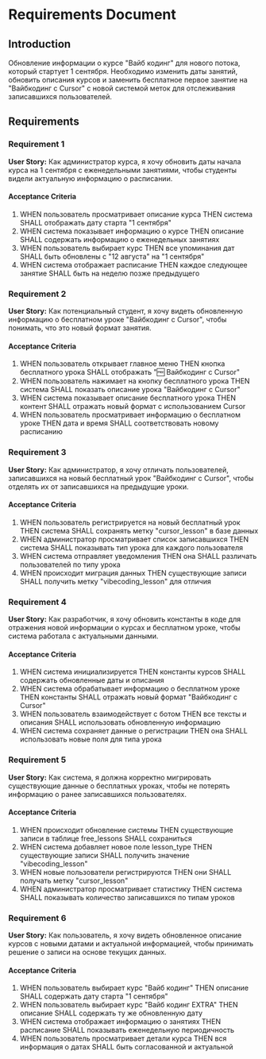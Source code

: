 # Requirements Document

## Introduction

Обновление информации о курсе "Вайб кодинг" для нового потока, который стартует 1 сентября. Необходимо изменить даты занятий, обновить описания курсов и заменить бесплатное первое занятие на "Вайбкодинг с Cursor" с новой системой меток для отслеживания записавшихся пользователей.

## Requirements

### Requirement 1

**User Story:** Как администратор курса, я хочу обновить даты начала курса на 1 сентября с еженедельными занятиями, чтобы студенты видели актуальную информацию о расписании.

#### Acceptance Criteria

1. WHEN пользователь просматривает описание курса THEN система SHALL отображать дату старта "1 сентября"
2. WHEN система показывает информацию о курсе THEN описание SHALL содержать информацию о еженедельных занятиях
3. WHEN пользователь выбирает курс THEN все упоминания дат SHALL быть обновлены с "12 августа" на "1 сентября"
4. WHEN система отображает расписание THEN каждое следующее занятие SHALL быть на неделю позже предыдущего

### Requirement 2

**User Story:** Как потенциальный студент, я хочу видеть обновленную информацию о бесплатном уроке "Вайбкодинг с Cursor", чтобы понимать, что это новый формат занятия.

#### Acceptance Criteria

1. WHEN пользователь открывает главное меню THEN кнопка бесплатного урока SHALL отображать "🆓 Вайбкодинг с Cursor"
2. WHEN пользователь нажимает на кнопку бесплатного урока THEN система SHALL показать описание урока "Вайбкодинг с Cursor"
3. WHEN система показывает описание бесплатного урока THEN контент SHALL отражать новый формат с использованием Cursor
4. WHEN пользователь просматривает информацию о бесплатном уроке THEN дата и время SHALL соответствовать новому расписанию

### Requirement 3

**User Story:** Как администратор, я хочу отличать пользователей, записавшихся на новый бесплатный урок "Вайбкодинг с Cursor", чтобы отделять их от записавшихся на предыдущие уроки.

#### Acceptance Criteria

1. WHEN пользователь регистрируется на новый бесплатный урок THEN система SHALL сохранять метку "cursor_lesson" в базе данных
2. WHEN администратор просматривает список записавшихся THEN система SHALL показывать тип урока для каждого пользователя
3. WHEN система отправляет уведомления THEN она SHALL различать пользователей по типу урока
4. WHEN происходит миграция данных THEN существующие записи SHALL получить метку "vibecoding_lesson" для отличия

### Requirement 4

**User Story:** Как разработчик, я хочу обновить константы в коде для отражения новой информации о курсах и бесплатном уроке, чтобы система работала с актуальными данными.

#### Acceptance Criteria

1. WHEN система инициализируется THEN константы курсов SHALL содержать обновленные даты и описания
2. WHEN система обрабатывает информацию о бесплатном уроке THEN константы SHALL отражать новый формат "Вайбкодинг с Cursor"
3. WHEN пользователь взаимодействует с ботом THEN все тексты и описания SHALL использовать обновленную информацию
4. WHEN система сохраняет данные о регистрации THEN она SHALL использовать новые поля для типа урока

### Requirement 5

**User Story:** Как система, я должна корректно мигрировать существующие данные о бесплатных уроках, чтобы не потерять информацию о ранее записавшихся пользователях.

#### Acceptance Criteria

1. WHEN происходит обновление системы THEN существующие записи в таблице free_lessons SHALL сохраниться
2. WHEN система добавляет новое поле lesson_type THEN существующие записи SHALL получить значение "vibecoding_lesson"
3. WHEN новые пользователи регистрируются THEN они SHALL получать метку "cursor_lesson"
4. WHEN администратор просматривает статистику THEN система SHALL показывать количество записавшихся по типам уроков

### Requirement 6

**User Story:** Как пользователь, я хочу видеть обновленное описание курсов с новыми датами и актуальной информацией, чтобы принимать решение о записи на основе текущих данных.

#### Acceptance Criteria

1. WHEN пользователь выбирает курс "Вайб кодинг" THEN описание SHALL содержать дату старта "1 сентября"
2. WHEN пользователь выбирает курс "Вайб кодинг EXTRA" THEN описание SHALL содержать ту же обновленную дату
3. WHEN система отображает информацию о занятиях THEN расписание SHALL показывать еженедельную периодичность
4. WHEN пользователь просматривает детали курса THEN вся информация о датах SHALL быть согласованной и актуальной